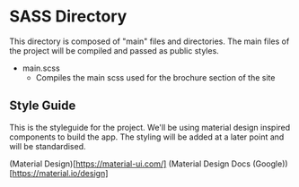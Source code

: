# SASS Directory

This directory is composed of "main" files and directories. The main files of the project will be compiled and passed as public styles.

* main.scss
	* Compiles the main scss used for the brochure section of the site

## Style Guide

This is the styleguide for the project. We'll be using material design inspired components to build the app. The styling will be added at a later point and will be standardised.

(Material Design)[https://material-ui.com/]
(Material Design Docs (Google))[https://material.io/design]